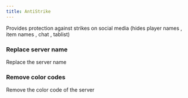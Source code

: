 ```yaml
---
title: AntiStrike
---
```

Provides protection against strikes on social media (hides player names , item names , chat , tablist)

### Replace server name 

Replace the server name

### Remove color codes

Remove the color code of the server
